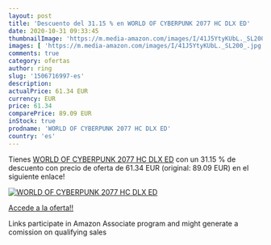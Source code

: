 ```yaml
---
layout: post
title: 'Descuento del 31.15 % en WORLD OF CYBERPUNK 2077 HC DLX ED'
date: 2020-10-31 09:33:45
thumbnailImage: 'https://m.media-amazon.com/images/I/41J5YtyKUbL._SL200_.jpg'
images: [ 'https://m.media-amazon.com/images/I/41J5YtyKUbL._SL200_.jpg' ]
comments: true
category: ofertas
author: ring
slug: '1506716997-es'
description:
actualPrice: 61.34 EUR
currency: EUR
price: 61.34
comparePrice: 89.09 EUR
inStock: true
prodname: 'WORLD OF CYBERPUNK 2077 HC DLX ED'
country: 'es'
---
```


Tienes [WORLD OF CYBERPUNK 2077 HC DLX ED](https://www.amazon.es/dp/1506716997/?tag=tolees-21) con un 31.15 % de descuento con precio de oferta de 61.34 EUR (original: 89.09 EUR) en el siguiente enlace!

[![WORLD OF CYBERPUNK 2077 HC DLX ED](https://m.media-amazon.com/images/I/41J5YtyKUbL._SL200_.jpg)](https://www.amazon.es/dp/1506716997/?tag=tolees-21)

[Accede a la oferta!!](https://www.amazon.es/dp/1506716997/?tag=tolees-21)

Links participate in Amazon Associate program and might generate a comission on qualifying sales


